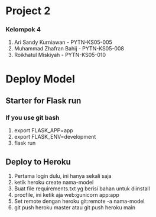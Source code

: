 # Project 2
### Kelompok 4
1. Ari Sandy Kurniawan - PYTN-KS05-005
2. Muhammad Zhafran Bahij - PYTN-KS05-008
3. Roikhatul Miskiyah - PYTN-KS05-010


# Deploy Model

## Starter for Flask run

### If you use git bash

1. export FLASK_APP=app
2. export FLASK_ENV=development
3. flask run

## Deploy to Heroku

1. Pertama login dulu, ini hanya sekali saja
2. ketik heroku create nama-model
3. Buat file requirements.txt yg berisi bahan untuk diinstall
4. procfile, ini ketik aja web:gunicorn app:app
5. Set remote dengan heroku git:remote -a nama-model
6. git push heroku master atau git push heroku main
